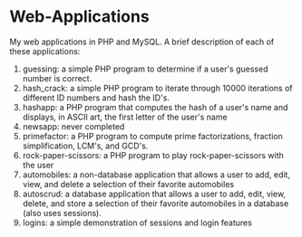# Web-Applications
My web applications in PHP and MySQL. A brief description of each of these applications:

1. guessing: a simple PHP program to determine if a user's guessed number is correct.
2. hash_crack: a simple PHP program to iterate through 10000 iterations of different ID numbers and hash the ID's.
3. hashapp: a PHP program that computes the hash of a user's name and displays, in ASCII art, the first letter of the user's name
4. newsapp: never completed
5. primefactor: a PHP program to compute prime factorizations, fraction simplification, LCM's, and GCD's.
6. rock-paper-scissors: a PHP program to play rock-paper-scissors with the user
7. automobiles: a non-database application that allows a user to add, edit, view, and delete a selection of their favorite automobiles
8. autoscrud: a database application that allows a user to add, edit, view, delete, and store a selection of their favorite automobiles
in a database (also uses sessions).
9. logins: a simple demonstration of sessions and login features
